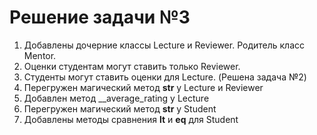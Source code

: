 # Решение задачи №3

1. Добавлены дочерние классы Lecture и Reviewer. Родитель класс Mentor.
2. Оценки студентам могут ставить только Reviewer.
3. Студенты могут ставить оценки для Lecture. (Решена задача №2)
4. Перегружен магический метод __str__ у Lecture и Reviewer
5. Добавлен метод __average_rating у Lecture
6. Перегружен магический метод __str__ у Student
7. Добавлены методы сравнения __lt__ и __eq__ для Student